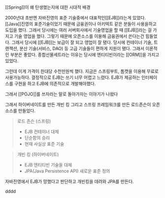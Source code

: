 [[Spring]]이 왜 탄생했는지에 대한 시대적 배경

2000년대 초반엔 자바진영의 표준 기술중에서 대표적인[[EJB]]라는게 있었다.
[[Java]]진영의 표준기술이었기 때문에 금융권이나 아키텍트 같은 분들이 사용을하고 도입을 했다.
그래서 당시에는 여러 서버회사에서 기술영업을 할 때 [[EJB]]라는 걸 가지고 기술 영업을 했다.
그렇기 때문에 오픈소스를 이용해 금융권에서 쓴다는건 힘들었다.
그래서 당시에 [[EJB]]는 보급이 잘 되고 영업이 잘 됐다.
당시에  컨테이너 기술, 트랜잭션, 분산 기술(서비스, DAO) 등 고급 기술들이 편하게 지원이 됐다.
그래서 이론적인 부분은 좋았다. 
종합선물세트라는 이유는 당시에 엔티티빈이라는 [[ORM]]을 가지고 있었다.

그런데 이게 가격이 한대당 수천만원씩 했다.
지금은 스프링부트, 톰캣을 이용해 무료로 사용가능하다.
결정적으로 EJB는 쓰기 너무 어렵고 느렸다.
EJB가 제공하는 인터페이스를 구현을 하고 EJB에 의존적으로 개발해야했다.

그래서 [[POJO]]를 쓰자라는 말로 돌아가자는 이야기가 나왔다

그래서 하이버네이트를 만든 개빈 킹 그리고 스프링 프레임워크를 만든 로드존슨이 오픈소스를 만들었다.
> 로드 존슨 (스프링)
>  - EJB 컨테이너 대체
>  - 단순함의 승리
>  - 현재 사실상 표준 기술

> 개빈 킹 (하이버네이트)
> - EJB 엔티티빈 기술을 대체
> - JPA(Java Persistence API) 새로운 표준 정의

자바진영에서 EJB가 망했다고 판단하고 개빈킹을 데려와 JPA를 만든다.

dddd